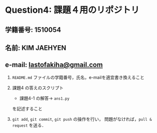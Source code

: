 ﻿# Question4: 課題４用のリポジトリ

## 学籍番号: 1510054
## 名前: KIM JAEHYEN
## e-mail: lastofakiha@gmail.com

1. ``README.md`` ファイルの学籍番号，氏名，e-mailを適宜書き換えること

2. 課題4 の答えのスクリプト

   - 課題4-1 の解答→ ``ans1.py``
   
   を記述すること
   
3. ``git add``, ``git commit``, ``git push`` の操作を行い，
   問題がなければ，``pull & request`` を送る．


